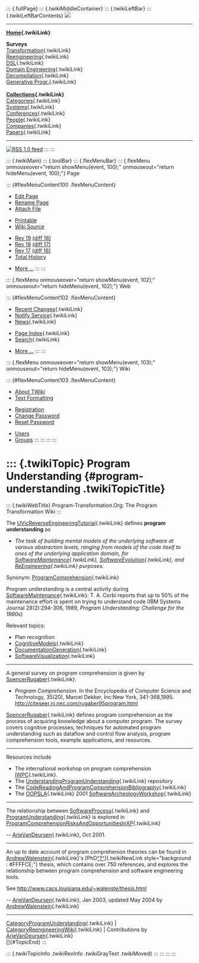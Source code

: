 ::: {.fullPage}
::: {.twikiMiddleContainer}
::: {.twikiLeftBar}
::: {.twikiLeftBarContents}
![](../pub/transformation.gif)

------------------------------------------------------------------------

**[Home](WebHome){.twikiLink}**

**Surveys**\
[Transformation](ProgramTransformation){.twikiLink}\
[Reengineering](ReengineeringWiki){.twikiLink}\
[DSL](DomainSpecificLanguages){.twikiLink}\
[Domain Engineering](DomainEngineering){.twikiLink}\
[Decompilation](DeCompilation){.twikiLink}\
[Generative Progr.](GenerativeProgrammingWiki){.twikiLink}\
\
**[Collections](CategoryCollection){.twikiLink}**\
[Categories](CategoryCategory){.twikiLink}\
[Systems](TransformationSystems){.twikiLink}\
[Conferences](TransformationConferences){.twikiLink}\
[People](TransformationPeople){.twikiLink}\
[Companies](TransformationCompanies){.twikiLink}\
[Papers](CategoryPaper){.twikiLink}

------------------------------------------------------------------------

[![](../pub/rss.gif "RSS 1.0 feed")](WebRss@skin=rss)
:::
:::

::: {.twikiMain}
::: {.toolBar}
::: {.flexMenuBar}
::: {.flexMenu onmouseover="return showMenu(event, 100);" onmouseout="return hideMenu(event, 100);"}
Page

::: {#flexMenuContent100 .flexMenuContent}
-   [Edit
    Page](http://www.program-transformation.org/edit/Transform/ProgramUnderstanding?t=1536825819)
-   [Rename
    Page](http://www.program-transformation.org/rename/Transform/ProgramUnderstanding)
-   [Attach
    File](http://www.program-transformation.org/attach/Transform/ProgramUnderstanding)

<!-- -->

-   [Printable](http://www.program-transformation.org/view/Transform/ProgramUnderstanding?skin=print.pattern)
-   [Wiki
    Source](http://www.program-transformation.org/view/Transform/ProgramUnderstanding?skin=text&raw=on&contenttype=text/plain)

<!-- -->

-   [Rev
    19](http://www.program-transformation.org/view/Transform/ProgramUnderstanding?rev=1.19)
    [(diff 18)](http://www.program-transformation.org/rdiff/Transform/ProgramUnderstanding?rev1=1.19&rev2=1.18)
-   [Rev
    18](http://www.program-transformation.org/view/Transform/ProgramUnderstanding?rev=1.18)
    [(diff 17)](http://www.program-transformation.org/rdiff/Transform/ProgramUnderstanding?rev1=1.18&rev2=1.17)
-   [Rev
    17](http://www.program-transformation.org/view/Transform/ProgramUnderstanding?rev=1.17)
    [(diff 16)](http://www.program-transformation.org/rdiff/Transform/ProgramUnderstanding?rev1=1.17&rev2=1.16)
-   [Total
    History](http://www.program-transformation.org/rdiff/Transform/ProgramUnderstanding)

<!-- -->

-   [More
    \...](http://www.program-transformation.org/oops/Transform/ProgramUnderstanding?template=oopsmore&param1=1.19&param2=1.19)
:::
:::

::: {.flexMenu onmouseover="return showMenu(event, 102);" onmouseout="return hideMenu(event, 102);"}
Web

::: {#flexMenuContent102 .flexMenuContent}
-   [Recent Changes](WebChanges){.twikiLink}
-   [Notify Service](WebNotify){.twikiLink}
-   [News](WebNews){.twikiLink}

<!-- -->

-   [Page Index](WebIndex){.twikiLink}
-   [Search](WebSearch){.twikiLink}

<!-- -->

-   [More
    \...](http://www.program-transformation.org/oops/Transform/ProgramUnderstanding?template=oopsmore&param1=1.19&param2=1.19)
:::
:::

::: {.flexMenu onmouseover="return showMenu(event, 103);" onmouseout="return hideMenu(event, 103);"}
Wiki

::: {#flexMenuContent103 .flexMenuContent}
-   [About
    TWiki](http://www.program-transformation.org/view/TWiki/WebHome)
-   [Text
    Formatting](http://www.program-transformation.org/view/TWiki/TextFormattingRules)

<!-- -->

-   [Registration](http://www.program-transformation.org/view/TWiki/TWikiRegistration)
-   [Change
    Password](http://www.program-transformation.org/view/TWiki/ChangePassword)
-   [Reset
    Password](http://www.program-transformation.org/view/TWiki/ResetPassword)

<!-- -->

-   [Users](http://www.program-transformation.org/view/Main/TWikiUsers)
-   [Groups](http://www.program-transformation.org/view/Main/TWikiGroups)
:::
:::
:::
:::

::: {.twikiTopic}
Program Understanding {#program-understanding .twikiTopicTitle}
=====================

::: {.twikiWebTitle}
Program-Transformation.Org: The Program Transformation Wiki
:::

The
[UVicReverseEngineeringTutorial](UVicReverseEngineeringTutorial){.twikiLink}
defines **program understanding** as

-   *The task of building mental models of the underlying software at
    various abstraction levels, ranging from models of the code itself
    to ones of the underlying application domain, for
    [SoftwareMaintenance](SoftwareMaintenance){.twikiLink},
    [SoftwareEvolution](SoftwareEvolution){.twikiLink}, and
    [ReEngineering](ReEngineering){.twikiLink} purposes.*

Synonym: [ProgramComprehension](ProgramComprehension){.twikiLink}

Program understanding is a central activity during
[SoftwareMaintenance](SoftwareMaintenance){.twikiLink}: T. A. Corbi
reports that up to 50% of the maintenance effort is spent on trying to
understand code (IBM Systems Journal 28(2):294-306, 1989, *Program
Understanding: Challenge for the 1990s*)

Relevant topics:

-   Plan recognition
-   [CognitiveModels](CognitiveModels){.twikiLink}
-   [DocumentationGeneration](DocumentationGeneration){.twikiLink}
-   [SoftwareVisualization](SoftwareVisualization){.twikiLink}

------------------------------------------------------------------------

A general survey on program comprehension is given by
[SpencerRugaber](SpencerRugaber){.twikiLink}:

-   *Program Comprehension*. In the Encyclopedia of Computer Science and
    Technology, 35(20), Marcel Dekker, Inc:New York, 341-368,1995.
    <http://citeseer.nj.nec.com/rugaber95program.html>

[SpencerRugaber](SpencerRugaber){.twikiLink} defines program
comprehension as the process of acquiring knowledge about a computer
program. The survey covers cognitive processes, techniques for automated
program understanding such as dataflow and control flow analysis,
program comprehension tools, example applications, and resources.

------------------------------------------------------------------------

Resources include

-   The international workshop on program comprehension
    [IWPC](IWPC){.twikiLink}.
-   The
    [UnderstandingProgramUnderstanding](UnderstandingProgramUnderstanding){.twikiLink}
    repository
-   The
    [CodeReadingAndProgramComprehensionBibliography](CodeReadingAndProgramComprehensionBibliography){.twikiLink}
-   The [OOPSLA](OOPSLA){.twikiLink} 2001
    [SoftwareArcheologyWorkshop](SoftwareArcheologyWorkshop){.twikiLink}

------------------------------------------------------------------------

The relationship between [SoftwareProcess](SoftwareProcess){.twikiLink}
and [ProgramUnderstanding](ProgramUnderstanding){.twikiLink} is explored
in
[ProgramComprehensionRisksAndOpportunitiesInXP](ProgramComprehensionRisksAndOpportunitiesInXP){.twikiLink}

\-- [ArieVanDeursen](ArieVanDeursen){.twikiLink}, Oct 2001.

------------------------------------------------------------------------

An up to date account of program comprehenion theories can be found in
[AndrewWalenstein](AndrewWalenstein){.twikiLink}\'s
[PhD[^?^](http://www.program-transformation.org/edit/Transform/PhD?topicparent=Transform.ProgramUnderstanding)]{.twikiNewLink
style="background : #FFFFCE;"} thesis, which contains over 750
references, and explores the relationship between program comprehension
and software engineering tools.

See <http://www.cacs.louisiana.edu/~walenste/thesis.html>

\-- [ArieVanDeursen](ArieVanDeursen){.twikiLink}, Jan 2003, updated May
2004 by [AndrewWalenstein](AndrewWalenstein){.twikiLink}

------------------------------------------------------------------------

[CategoryProgramUnderstanding](CategoryProgramUnderstanding){.twikiLink}
\| [CategoryReengineeringWiki](CategoryReengineeringWiki){.twikiLink} \|
Contributions by [ArieVanDeursen](ArieVanDeursen){.twikiLink}\
[]{#TopicEnd}
:::

::: {.twikiTopicInfo .twikiRevInfo .twikiGrayText .twikiMoved}
:::
:::
:::
:::
